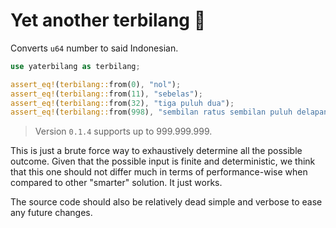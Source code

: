 # Yet another terbilang 🤷

Converts `u64` number to said Indonesian.

```rust
use yaterbilang as terbilang;

assert_eq!(terbilang::from(0), "nol");
assert_eq!(terbilang::from(11), "sebelas");
assert_eq!(terbilang::from(32), "tiga puluh dua");
assert_eq!(terbilang::from(998), "sembilan ratus sembilan puluh delapan");
```

> Version `0.1.4` supports up to 999.999.999.

This is just a brute force way to exhaustively determine all the possible outcome.
Given that the possible input is finite and deterministic, we think that this one should not differ much in terms of 
performance-wise when compared to other "smarter" solution. It just works.

The source code should also be relatively dead simple and verbose to ease any future changes.
